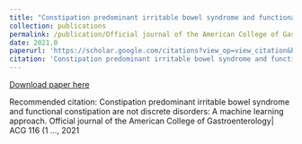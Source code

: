 ```yaml
---
title: "Constipation predominant irritable bowel syndrome and functional constipation are not discrete disorders: A machine learning approach"
collection: publications
permalink: /publication/Official journal of the American College of Gastroenterology| ACG 116 (1 …, 2021-Constipation predominant irritable bowel syndrome and functional constipation are not discrete disorders: A machine learning approach
date: 2021.0
paperurl: 'https://scholar.google.com/citations?view_op=view_citation&hl=en&user=CVvowJAAAAAJ&pagesize=100&citation_for_view=CVvowJAAAAAJ:TQgYirikUcIC'
citation: 'Constipation predominant irritable bowel syndrome and functional constipation are not discrete disorders: A machine learning approach. Official journal of the American College of Gastroenterology| ACG 116 (1 …, 2021'
---
```

[Download paper here](https://scholar.google.com/citations?view_op=view_citation&hl=en&user=CVvowJAAAAAJ&pagesize=100&citation_for_view=CVvowJAAAAAJ:TQgYirikUcIC)

Recommended citation: Constipation predominant irritable bowel syndrome and functional constipation are not discrete disorders: A machine learning approach. Official journal of the American College of Gastroenterology| ACG 116 (1 …, 2021